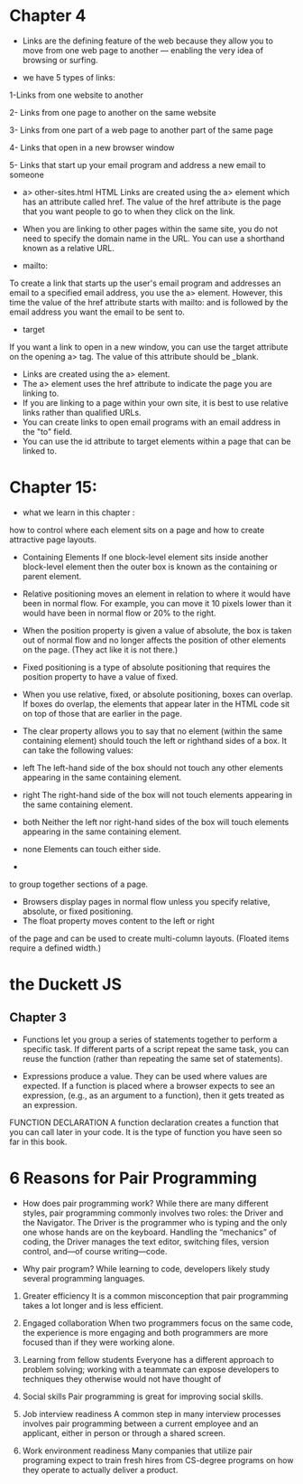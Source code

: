 # Chapter 4

* Links are the defining feature of the web
because they allow you to move from
one web page to another — enabling the
very idea of browsing or surfing.

* we have 5 types of links:

1-Links from one website to another

2- Links from one page to another on the same website

3- Links from one part of a web page to another part of the
same page

4- Links that open in a new browser window

5- Links that start up your email program and address a new
email to someone

* a> other-sites.html HTML
Links are created using the a>
element which has an attribute
called href. The value of the
href attribute is the page that
you want people to go to when
they click on the link.

* When you are linking to other
pages within the same site,
you do not need to specify the
domain name in the URL. You
can use a shorthand known as a
relative URL.

* mailto:

To create a link that starts up
the user's email program and
addresses an email to a specified
email address, you use the a>
element. However, this time the
value of the href attribute starts
with mailto: and is followed by
the email address you want the
email to be sent to.

* target

If you want a link to open in a
new window, you can use the
target attribute on the opening
a> tag. The value of this
attribute should be _blank.


* Links are created using the a> element.
* The a> element uses the href attribute to indicate
the page you are linking to.
*  If you are linking to a page within your own site, it is
best to use relative links rather than qualified URLs.
* You can create links to open email programs with an
email address in the "to" field.
* You can use the id attribute to target elements within
a page that can be linked to.




# Chapter 15:

* what we learn in this chapter :

how to control where each element sits
on a page and how to create attractive
page layouts.

* Containing Elements
If one block-level element sits inside another
block-level element then the outer box is
known as the containing or parent element.

* Relative positioning moves an
element in relation to where it
would have been in normal flow.
For example, you can move it 10
pixels lower than it would have
been in normal flow or 20% to
the right.

* When the position property
is given a value of absolute,
the box is taken out of normal
flow and no longer affects the
position of other elements on
the page. (They act like it is not
there.)

* Fixed positioning is a type
of absolute positioning that
requires the position property
to have a value of fixed.


* When you use relative, fixed, or
absolute positioning, boxes can
overlap. If boxes do overlap, the
elements that appear later in the
HTML code sit on top of those
that are earlier in the page.

* The clear property allows you
to say that no element (within
the same containing element)
should touch the left or righthand
sides of a box. It can take
the following values:
* left
The left-hand side of the box
should not touch any other
elements appearing in the same
containing element.
* right
The right-hand side of the
box will not touch elements
appearing in the same containing
element.
* both
Neither the left nor right-hand
sides of the box will touch
elements appearing in the same
containing element.
* none
Elements can touch either side.


* <div  elements are often used as containing elements
to group together sections of a page.
*  Browsers display pages in normal flow unless you
specify relative, absolute, or fixed positioning.
*  The float property moves content to the left or right

of the page and can be used to create multi-column
layouts. (Floated items require a defined width.)




# the Duckett JS

## Chapter 3


* Functions let you group a series of statements together to perform a
specific task. If different parts of a script repeat the same task, you can
reuse the function (rather than repeating the same set of statements).

* Expressions produce a value. They can be used where values are expected.
If a function is placed where a browser expects to see an expression,
(e.g., as an argument to a function), then it gets treated as an expression. 

FUNCTION DECLARATION
A function declaration creates a function that you
can call later in your code. It is the type of function
you have seen so far in this book. 

# 6 Reasons for Pair Programming

* How does pair programming work?
While there are many different styles, pair programming commonly involves two roles: the Driver and the Navigator. The Driver is the programmer who is typing and the only one whose hands are on the keyboard. Handling the “mechanics” of coding, the Driver manages the text editor, switching files, version control, and—of course writing—code.

* Why pair program?
While learning to code, developers likely study several programming languages.

1. Greater efficiency
It is a common misconception that pair programming takes a lot longer and is less efficient.

2. Engaged collaboration
When two programmers focus on the same code, the experience is more engaging and both programmers are more focused than if they were working alone.

3. Learning from fellow students
Everyone has a different approach to problem solving; working with a teammate can expose developers to techniques they otherwise would not have thought of

4. Social skills
Pair programming is great for improving social skills.

5. Job interview readiness
A common step in many interview processes involves pair programming between a current employee and an applicant, either in person or through a shared screen.

6. Work environment readiness
Many companies that utilize pair programing expect to train fresh hires from CS-degree programs on how they operate to actually deliver a product.






























